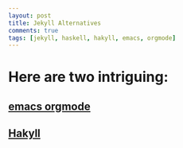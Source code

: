 ```yaml
---
layout: post
title: Jekyll Alternatives
comments: true
tags: [jekyll, haskell, hakyll, emacs, orgmode]
---
```

# Here are two intriguing:
## [emacs orgmode](https://orgmode.org/worg/org-tutorials/org-jekyll.html)
## [Hakyll](https://jaspervdj.be/hakyll/tutorials/github-pages-tutorial.html)
